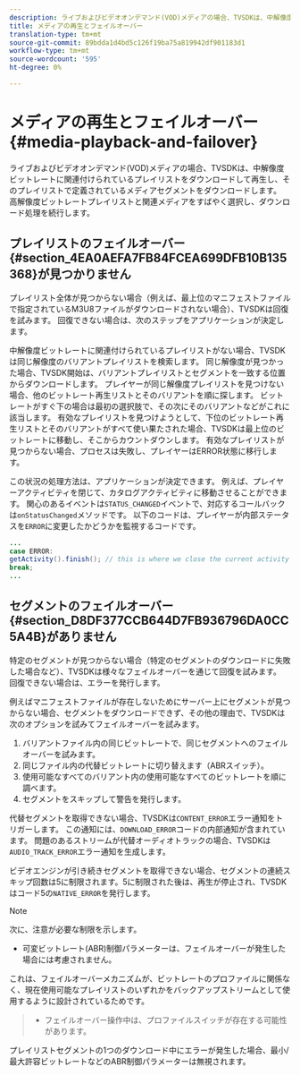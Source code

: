 ```yaml
---
description: ライブおよびビデオオンデマンド(VOD)メディアの場合、TVSDKは、中解像度ビットレートに関連付けられているプレイリストをダウンロードして再生し、そのプレイリストで定義されているメディアセグメントをダウンロードします。 高解像度ビットレートプレイリストと関連メディアをすばやく選択し、ダウンロード処理を続行します。
title: メディアの再生とフェイルオーバー
translation-type: tm+mt
source-git-commit: 89bdda1d4bd5c126f19ba75a819942df901183d1
workflow-type: tm+mt
source-wordcount: '595'
ht-degree: 0%

---
```



# メディアの再生とフェイルオーバー{#media-playback-and-failover}

ライブおよびビデオオンデマンド(VOD)メディアの場合、TVSDKは、中解像度ビットレートに関連付けられているプレイリストをダウンロードして再生し、そのプレイリストで定義されているメディアセグメントをダウンロードします。 高解像度ビットレートプレイリストと関連メディアをすばやく選択し、ダウンロード処理を続行します。

## プレイリストのフェイルオーバー{#section_4EA0AEFA7FB84FCEA699DFB10B135368}が見つかりません

プレイリスト全体が見つからない場合（例えば、最上位のマニフェストファイルで指定されているM3U8ファイルがダウンロードされない場合）、TVSDKは回復を試みます。 回復できない場合は、次のステップをアプリケーションが決定します。

中解像度ビットレートに関連付けられているプレイリストがない場合、TVSDKは同じ解像度のバリアントプレイリストを検索します。 同じ解像度が見つかった場合、TVSDK開始は、バリアントプレイリストとセグメントを一致する位置からダウンロードします。 プレイヤーが同じ解像度プレイリストを見つけない場合、他のビットレート再生リストとそのバリアントを順に探します。 ビットレートがすぐ下の場合は最初の選択肢で、その次にそのバリアントなどがこれに該当します。 有効なプレイリストを見つけようとして、下位のビットレート再生リストとそのバリアントがすべて使い果たされた場合、TVSDKは最上位のビットレートに移動し、そこからカウントダウンします。 有効なプレイリストが見つからない場合、プロセスは失敗し、プレイヤーはERROR状態に移行します。

この状況の処理方法は、アプリケーションが決定できます。 例えば、プレイヤーアクティビティを閉じて、カタログアクティビティに移動させることができます。 関心のあるイベントは`STATUS_CHANGED`イベントで、対応するコールバックは`onStatusChanged`メソッドです。 以下のコードは、プレイヤーが内部ステータスを`ERROR`に変更したかどうかを監視するコードです。

```java
... 
case ERROR: 
getActivity().finish(); // this is where we close the current activity (the Player activity) 
break; 
...
```

## セグメントのフェイルオーバー{#section_D8DF377CCB644D7FB936796DA0CC5A4B}がありません

特定のセグメントが見つからない場合（特定のセグメントのダウンロードに失敗した場合など）、TVSDKは様々なフェイルオーバーを通じて回復を試みます。 回復できない場合は、エラーを発行します。

例えばマニフェストファイルが存在しないためにサーバー上にセグメントが見つからない場合、セグメントをダウンロードできず、その他の理由で、TVSDKは次のオプションを試みてフェイルオーバーを試みます。

1. バリアントファイル内の同じビットレートで、同じセグメントへのフェイルオーバーを試みます。
1. 同じファイル内の代替ビットレートに切り替えます（ABRスイッチ）。
1. 使用可能なすべてのバリアント内の使用可能なすべてのビットレートを順に調べます。
1. セグメントをスキップして警告を発行します。

代替セグメントを取得できない場合、TVSDKは`CONTENT_ERROR`エラー通知をトリガーします。 この通知には、`DOWNLOAD_ERROR`コードの内部通知が含まれています。 問題のあるストリームが代替オーディオトラックの場合、TVSDKは`AUDIO_TRACK_ERROR`エラー通知を生成します。

ビデオエンジンが引き続きセグメントを取得できない場合、セグメントの連続スキップ回数は5に制限されます。5に制限された後は、再生が停止され、TVSDKはコード5の`NATIVE_ERROR`を発行します。

>[!NOTE]
>
>次に、注意が必要な制限を示します。
>
>* 可変ビットレート(ABR)制御パラメーターは、フェイルオーバーが発生した場合には考慮されません。
>
>  
これは、フェイルオーバーメカニズムが、ビットレートのプロファイルに関係なく、現在使用可能なプレイリストのいずれかをバックアップストリームとして使用するように設計されているためです。
>* フェイルオーバー操作中は、プロファイルスイッチが存在する可能性があります。
>
>  
プレイリストセグメントの1つのダウンロード中にエラーが発生した場合、最小/最大許容ビットレートなどのABR制御パラメーターは無視されます。


